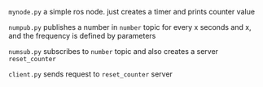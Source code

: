 `mynode.py`
a simple ros node. just creates a timer and prints counter value

`numpub.py`
publishes a number in `number` topic for every x seconds and x, and the frequency is defined by parameters

`numsub.py`
subscribes to `number` topic and also creates a server `reset_counter`

`client.py`
sends request to `reset_counter` server
